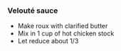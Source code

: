 

### Velouté sauce  

* Make roux with clarified butter  
* Mix in 1 cup of hot chicken stock  
* Let reduce about 1/3

